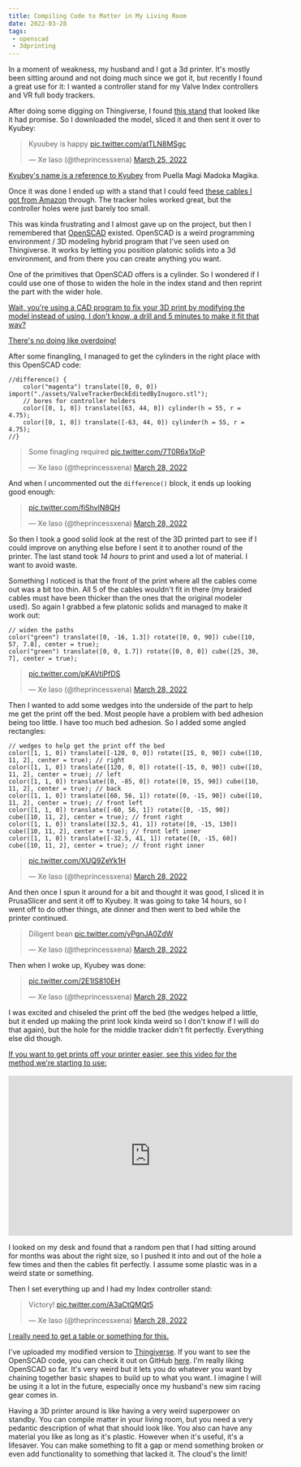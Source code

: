 ```yaml
---
title: Compiling Code to Matter in My Living Room
date: 2022-03-28
tags:
 - openscad
 - 3dprinting
---
```


In a moment of weakness, my husband and I got a 3d printer. It's mostly been sitting around and not doing much since we got it, but recently I found a great use for it: I wanted a controller stand for my Valve Index controllers and VR full body trackers.

After doing some digging on Thingiverse, I found [this stand](https://www.thingiverse.com/thing:4587097) that looked like it had promise. So I downloaded the model, sliced it and then sent it over to Kyubey:

<blockquote class="twitter-tweet"><p lang="tl" dir="ltr">Kyuubey is happy <a href="https://t.co/atTLN8MSgc">pic.twitter.com/atTLN8MSgc</a></p>&mdash; Xe Iaso (@theprincessxena) <a href="https://twitter.com/theprincessxena/status/1507485129907871747?ref_src=twsrc%5Etfw">March 25, 2022</a></blockquote> <script async src="https://platform.twitter.com/widgets.js" charset="utf-8"></script>

[Kyubey's name is a reference to <a href="https://madoka.fandom.com/wiki/Kyubey">Kyubey</a> from Puella Magi Madoka Magika</a>.](conversation://Mara/hacker)

Once it was done I ended up with a stand that I could feed [these cables I got from Amazon](https://www.amazon.ca/gp/product/B09LSF8XL9/) through. The tracker holes worked great, but the controller holes were just barely too small.

This was kinda frustrating and I almost gave up on the project, but then I remembered that [OpenSCAD](https://openscad.org) existed. OpenSCAD is a weird programming environment / 3D modeling hybrid program that I've seen used on Thingiverse. It works by letting you position platonic solids into a 3d environment, and from there you can create anything you want.

One of the primitives that OpenSCAD offers is a cylinder. So I wondered if I could use one of those to widen the hole in the index stand and then reprint the part with the wider hole.

[Wait, you're using a CAD program to fix your 3D print by modifying the model instead of using, I don't know, a drill and 5 minutes to make it fit that way?](conversation://Numa/dismay)

[There's no doing like overdoing!](conversation://Cadey/enby)

After some finangling, I managed to get the cylinders in the right place with this OpenSCAD code:

```scad
//difference() {
    color("magenta") translate([0, 0, 0]) import("./assets/ValveTrackerDeckEditedByInugoro.stl");
    // bores for controller holders
    color([0, 1, 0]) translate([63, 44, 0]) cylinder(h = 55, r = 4.75);
    color([0, 1, 0]) translate([-63, 44, 0]) cylinder(h = 55, r = 4.75);
//}
```

<blockquote class="twitter-tweet"><p lang="en" dir="ltr">Some finagling required <a href="https://t.co/7T0R6x1XoP">pic.twitter.com/7T0R6x1XoP</a></p>&mdash; Xe Iaso (@theprincessxena) <a href="https://twitter.com/theprincessxena/status/1508566854926745614?ref_src=twsrc%5Etfw">March 28, 2022</a></blockquote> <script async src="https://platform.twitter.com/widgets.js" charset="utf-8"></script>

And when I uncommented out the `difference()` block, it ends up looking good enough:

<blockquote class="twitter-tweet" data-conversation="none" data-dnt="true"><p lang="und" dir="ltr"><a href="https://t.co/fiShvlN8QH">pic.twitter.com/fiShvlN8QH</a></p>&mdash; Xe Iaso (@theprincessxena) <a href="https://twitter.com/theprincessxena/status/1508567556759728141?ref_src=twsrc%5Etfw">March 28, 2022</a></blockquote> <script async src="https://platform.twitter.com/widgets.js" charset="utf-8"></script>

So then I took a good solid look at the rest of the 3D printed part to see if I could improve on anything else before I sent it to another round of the printer. The last stand took _14 hours_ to print and used a lot of material. I want to avoid waste.

Something I noticed is that the front of the print where all the cables come out was a bit too thin. All 5 of the cables wouldn't fit in there (my braided cables must have been thicker than the ones that the original modeler used). So again I grabbed a few platonic solids and managed to make it work out:

```scad
// widen the paths
color("green") translate([0, -16, 1.3]) rotate([0, 0, 90]) cube([10, 57, 7.8], center = true);
color("green") translate([0, 0, 1.7]) rotate([0, 0, 0]) cube([25, 30, 7], center = true);
```

<blockquote class="twitter-tweet" data-conversation="none" data-dnt="true"><p lang="und" dir="ltr"><a href="https://t.co/pKAVtiPfDS">pic.twitter.com/pKAVtiPfDS</a></p>&mdash; Xe Iaso (@theprincessxena) <a href="https://twitter.com/theprincessxena/status/1508568858650685440?ref_src=twsrc%5Etfw">March 28, 2022</a></blockquote> <script async src="https://platform.twitter.com/widgets.js" charset="utf-8"></script>

Then I wanted to add some wedges into the underside of the part to help me get the print off the bed. Most people have a problem with bed adhesion being too little. I have too much bed adhesion. So I added some angled rectangles:

```scad
// wedges to help get the print off the bed
color([1, 1, 0]) translate([-120, 0, 0]) rotate([15, 0, 90]) cube([10, 11, 2], center = true); // right
color([1, 1, 0]) translate([120, 0, 0]) rotate([-15, 0, 90]) cube([10, 11, 2], center = true); // left
color([1, 1, 0]) translate([0, -85, 0]) rotate([0, 15, 90]) cube([10, 11, 2], center = true); // back
color([1, 1, 0]) translate([60, 56, 1]) rotate([0, -15, 90]) cube([10, 11, 2], center = true); // front left
color([1, 1, 0]) translate([-60, 56, 1]) rotate([0, -15, 90]) cube([10, 11, 2], center = true); // front right
color([1, 1, 0]) translate([32.5, 41, 1]) rotate([0, -15, 130]) cube([10, 11, 2], center = true); // front left inner
color([1, 1, 0]) translate([-32.5, 41, 1]) rotate([0, -15, 60]) cube([10, 11, 2], center = true); // front right inner
```

<blockquote class="twitter-tweet" data-conversation="none" data-dnt="true"><p lang="und" dir="ltr"><a href="https://t.co/XUQ9ZeYk1H">pic.twitter.com/XUQ9ZeYk1H</a></p>&mdash; Xe Iaso (@theprincessxena) <a href="https://twitter.com/theprincessxena/status/1508569796253827077?ref_src=twsrc%5Etfw">March 28, 2022</a></blockquote> <script async src="https://platform.twitter.com/widgets.js" charset="utf-8"></script>

And then once I spun it around for a bit and thought it was good, I sliced it in PrusaSlicer and sent it off to Kyubey. It was going to take 14 hours, so I went off to do other things, ate dinner and then went to bed while the printer continued.

<blockquote class="twitter-tweet" data-conversation="none" data-dnt="true"><p lang="fr" dir="ltr">Diligent bean <a href="https://t.co/yPgnJA0ZdW">pic.twitter.com/yPgnJA0ZdW</a></p>&mdash; Xe Iaso (@theprincessxena) <a href="https://twitter.com/theprincessxena/status/1508397506031460352?ref_src=twsrc%5Etfw">March 28, 2022</a></blockquote> <script async src="https://platform.twitter.com/widgets.js" charset="utf-8"></script>

Then when I woke up, Kyubey was done:

<blockquote class="twitter-tweet" data-conversation="none" data-dnt="true"><p lang="und" dir="ltr"><a href="https://t.co/2E1IS810EH">pic.twitter.com/2E1IS810EH</a></p>&mdash; Xe Iaso (@theprincessxena) <a href="https://twitter.com/theprincessxena/status/1508407046995156992?ref_src=twsrc%5Etfw">March 28, 2022</a></blockquote> <script async src="https://platform.twitter.com/widgets.js" charset="utf-8"></script>

I was excited and chiseled the print off the bed (the wedges helped a little, but it ended up making the print look kinda weird so I don't know if I will do that again), but the hole for the middle tracker didn't fit perfectly. Everything else did though.

[If you want to get prints off your printer easier, see this video for the method we're starting to use: <br /><br /><iframe width="560" height="315" src="https://www.youtube.com/embed/VCCbzCvtRzU" title="YouTube video player" frameborder="0" allow="accelerometer; autoplay; clipboard-write; encrypted-media; gyroscope; picture-in-picture" allowfullscreen></iframe>](conversation://Mara/hacker)

I looked on my desk and found that a random pen that I had sitting around for months was about the right size, so I pushed it into and out of the hole a few times and then the cables fit perfectly. I assume some plastic was in a weird state or something.

Then I set everything up and I had my Index controller stand:

<blockquote class="twitter-tweet" data-conversation="none" data-dnt="true"><p lang="en" dir="ltr">Victory! <a href="https://t.co/A3aCtQMQt5">pic.twitter.com/A3aCtQMQt5</a></p>&mdash; Xe Iaso (@theprincessxena) <a href="https://twitter.com/theprincessxena/status/1508426229464064001?ref_src=twsrc%5Etfw">March 28, 2022</a></blockquote> <script async src="https://platform.twitter.com/widgets.js" charset="utf-8"></script>

[I really need to get a table or something for this.](conversation://Cadey/facepalm)

I've uploaded my modified version to [Thingiverse](https://www.thingiverse.com/thing:5332988). If you want to see the OpenSCAD code, you can check it out on GitHub [here](https://github.com/Xe/3dstuff/blob/main/index_stand_hack.scad). I'm really liking OpenSCAD so far. It's very weird but it lets you do whatever you want by chaining together basic shapes to build up to what you want. I imagine I will be using it a lot in the future, especially once my husband's new sim racing gear comes in.

Having a 3D printer around is like having a very weird superpower on standby. You can compile matter in your living room, but you need a very pedantic description of what that should look like. You also can have any material you like as long as it's plastic. However when it's useful, it's a lifesaver. You can make something to fit a gap or mend something broken or even add functionality to something that lacked it. The cloud's the limit!
